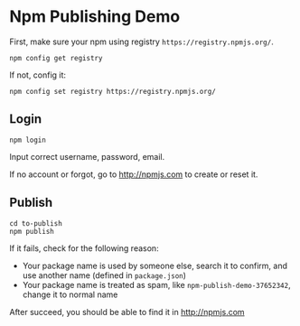 Npm Publishing Demo
===================

First, make sure your npm using registry `https://registry.npmjs.org/`.

```
npm config get registry
```

If not, config it:

```
npm config set registry https://registry.npmjs.org/
```

Login
-----

```
npm login
```

Input correct username, password, email.

If no account or forgot, go to <http://npmjs.com> to create or reset it.

Publish
-------

```
cd to-publish
npm publish
```

If it fails, check for the following reason:

- Your package name is used by someone else, search it to confirm, and use another name (defined in `package.json`)
- Your package name is treated as spam, like `npm-publish-demo-37652342`, change it to normal name

After succeed, you should be able to find it in <http://npmjs.com>